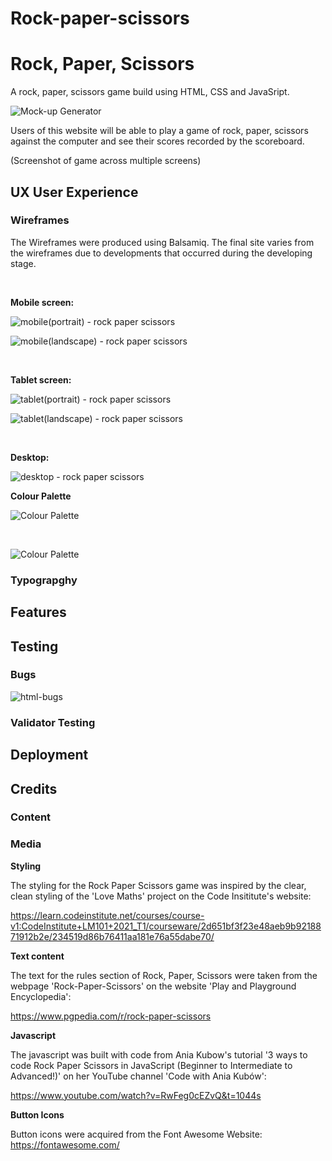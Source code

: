 # Rock-paper-scissors
<h1>Rock, Paper, Scissors</h1>
A rock, paper, scissors game build using HTML, CSS and JavaSript. 

![Mock-up Generator](https://user-images.githubusercontent.com/109537725/197870392-a5f362e5-2ec7-45cc-9309-caecdd59547a.png)



Users of this website will be able to play a game of rock, paper, scissors against the computer and see their scores recorded by the scoreboard. 

(Screenshot of game across multiple screens)

<h2>UX User Experience</h2>

<h3>Wireframes</h3>
<p>The Wireframes were produced using Balsamiq. The final site varies from the wireframes due to developments that occurred during the developing stage.</p>
<br>
<p><b>Mobile screen:</b></p>

![mobile(portrait) - rock paper scissors ](https://user-images.githubusercontent.com/109537725/197852365-ebbcaca1-3faf-42c5-9b54-2a70d317abed.png)

![mobile(landscape) - rock paper scissors](https://user-images.githubusercontent.com/109537725/197849444-32fc0510-8567-46f1-9753-678146a84d4d.png)

<br>
<p><b>Tablet screen:</b></p>

![tablet(portrait) - rock paper scissors](https://user-images.githubusercontent.com/109537725/197852972-1a372dc2-ec61-48a2-9c79-bb9c2b3825e3.png)

![tablet(landscape) - rock paper scissors ](https://user-images.githubusercontent.com/109537725/197850680-cb1312e1-de85-440e-96cc-f0684e2a7fb9.png)

<br>
<p><b>Desktop:</b></p>

![desktop - rock paper scissors](https://user-images.githubusercontent.com/109537725/197845013-e7694ac9-0b4b-42a5-ba5c-e38405ee274d.png)

<p><b>Colour Palette</b><p>
 
 ![Colour Palette ](https://user-images.githubusercontent.com/109537725/197857263-70bb882b-15c5-4d36-b06e-042ec6dd0b6f.png)
 
 <br>
 
 ![Colour Palette](https://user-images.githubusercontent.com/109537725/197855586-10e94f7f-fc9c-4155-b844-262804039e11.png)
 
<h3>Typograpghy</h3>

<h2>Features</h2>

<h2>Testing</h2>

<h3>Bugs</h3>

![html-bugs](https://user-images.githubusercontent.com/109537725/198034351-c38de4b2-9b78-4724-97f2-db050973ac45.png)

<h3>Validator Testing</h3>

<h2>Deployment</h2>

<h2>Credits</h2>

<h3>Content</h3>



<h3>Media</h3>

<b>Styling</b>

The styling for the Rock Paper Scissors game was inspired by the clear, clean styling of the 'Love Maths' project on the Code Insititute's website: 

https://learn.codeinstitute.net/courses/course-v1:CodeInstitute+LM101+2021_T1/courseware/2d651bf3f23e48aeb9b9218871912b2e/234519d86b76411aa181e76a55dabe70/


<b>Text content</b>

The text for the rules section of Rock, Paper, Scissors were taken from the webpage 'Rock-Paper-Scissors' on the website 'Play and Playground Encyclopedia': 

https://www.pgpedia.com/r/rock-paper-scissors

<b>Javascript</b>

The javascript was built with code from Ania Kubow's tutorial '3 ways to code Rock Paper Scissors in JavaScript (Beginner to Intermediate to Advanced!)' on her YouTube channel 'Code with Ania Kubów':

https://www.youtube.com/watch?v=RwFeg0cEZvQ&t=1044s


<b>Button Icons</b>

Button icons were acquired from the Font Awesome Website: https://fontawesome.com/

